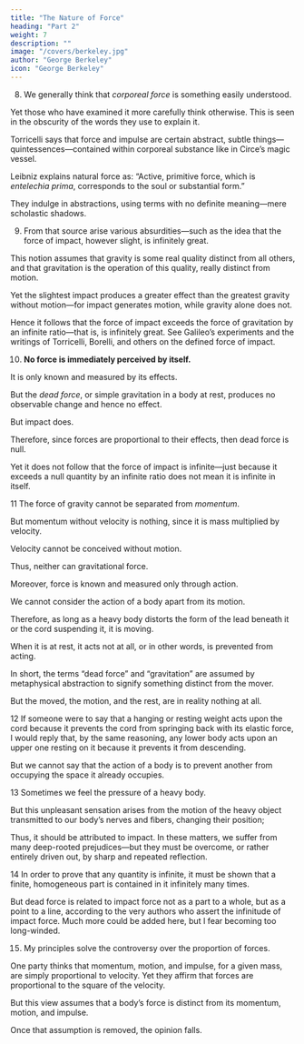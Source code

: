 ```yaml
---
title: "The Nature of Force"
heading: "Part 2"
weight: 7
description: ""
image: "/covers/berkeley.jpg"
author: "George Berkeley"
icon: "George Berkeley"
---
```




8. We generally think that *corporeal force* is something easily understood.

Yet those who have examined it more carefully think otherwise. This is seen in the obscurity of the words they use to explain it. 

Torricelli says that force and impulse are certain abstract, subtle things—quintessences—contained within corporeal substance like in Circe’s magic vessel. 

Leibniz explains natural force as: “Active, primitive force, which is *entelechia prima*, corresponds to the soul or substantial form.” 

<!-- See *Acta Eruditorum*, Leipzig. -->

They indulge in abstractions, using terms with no definite meaning—mere scholastic shadows.

<!-- Many other examples could be drawn from modern authors, enough to show that metaphysical abstractions have not entirely given way to mechanics and experiment, and that they still burden philosophers with a vain task. -->

9. From that source arise various absurdities—such as the idea that the force of impact, however slight, is infinitely great. 

This notion assumes that gravity is some real quality distinct from all others, and that gravitation is the operation of this quality, really distinct from motion.

Yet the slightest impact produces a greater effect than the greatest gravity without motion—for impact generates motion, while gravity alone does not.

Hence it follows that the force of impact exceeds the force of gravitation by an infinite ratio—that is, is infinitely great. See Galileo’s experiments and the writings of Torricelli, Borelli, and others on the defined force of impact.


10. **No force is immediately perceived by itself.**

It is only known and measured by its effects.

But the *dead force*, or simple gravitation in a body at rest, produces no observable change and hence no effect.

But impact does.

Therefore, since forces are proportional to their effects, then dead force is null.

Yet it does not follow that the force of impact is infinite—just because it exceeds a null quantity by an infinite ratio does not mean it is infinite in itself.


11 The force of gravity cannot be separated from *momentum*.

But momentum without velocity is nothing, since it is mass multiplied by velocity.

Velocity cannot be conceived without motion.

Thus, neither can gravitational force. 

Moreover, force is known and measured only through action.

We cannot consider the action of a body apart from its motion.

Therefore, as long as a heavy body distorts the form of the lead beneath it or the cord suspending it, it is moving.

When it is at rest, it acts not at all, or in other words, is prevented from acting.

In short, the terms “dead force” and “gravitation” are assumed by metaphysical abstraction to signify something distinct from the mover.

But the moved, the motion, and the rest, are in reality nothing at all.


12 If someone were to say that a hanging or resting weight acts upon the cord because it prevents the cord from springing back with its elastic force, I would reply that, by the same reasoning, any lower body acts upon an upper one resting on it because it prevents it from descending. 

But we cannot say that the action of a body is to prevent another from occupying the space it already occupies.


13 Sometimes we feel the pressure of a heavy body.

But this unpleasant sensation arises from the motion of the heavy object transmitted to our body’s nerves and fibers, changing their position; 

Thus, it should be attributed to impact. In these matters, we suffer from many deep-rooted prejudices—but they must be overcome, or rather entirely driven out, by sharp and repeated reflection.


14 In order to prove that any quantity is infinite, it must be shown that a finite, homogeneous part is contained in it infinitely many times. 

But dead force is related to impact force not as a part to a whole, but as a point to a line, according to the very authors who assert the infinitude of impact force. Much more could be added here, but I fear becoming too long-winded.


15. My principles solve the controversy over the proportion of forces.

One party thinks that momentum, motion, and impulse, for a given mass, are simply proportional to velocity. Yet they affirm that forces are proportional to the square of the velocity. 

But this view assumes that a body’s force is distinct from its momentum, motion, and impulse.

Once that assumption is removed, the opinion falls.

 <!-- From the foregoing principles, notable disputes can be resolved which have greatly occupied learned minds.  -->

